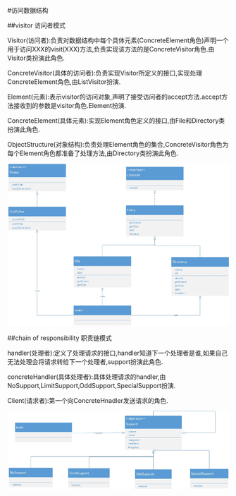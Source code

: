 #访问数据结构


##visitor 访问者模式

Visitor(访问者):负责对数据结构中每个具体元素(ConcreteElement角色)声明一个用于访问XXX的visit(XXX)方法,负责实现该方法的是ConcreteVisitor角色.由Visitor类扮演此角色.

ConcreteVisitor(具体的访问者):负责实现Visitor所定义的接口,实现处理ConcreteElement角色,由ListVisitor扮演.

Element(元素):表示visitor的访问对象,声明了接受访问者的accept方法.accept方法接收到的参数是visitor角色.Element扮演.

ConcreteElement(具体元素):实现Element角色定义的接口,由File和Directory类扮演此角色.

ObjectStructure(对象结构):负责处理Element角色的集合,ConcreteVisitor角色为每个Element角色都准备了处理方法,由Directory类扮演此角色.

![UML](visitor.jpg)

##chain of responsibility 职责链模式

handler(处理者):定义了处理请求的接口,handler知道下一个处理者是谁,如果自己无法处理会将请求转给下一个处理者,support扮演此角色.

concreteHandler(具体处理者):具体处理请求的handler,由NoSupport,LimitSupport,OddSupport,SpecialSupport扮演.

Client(请求者):第一个向ConcreteHnadler发送请求的角色.

![UML](chanofresponsibility.jpg)